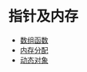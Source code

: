 # 指针及内存

* [数组函数](/docs/指针及内存/数组函数.html)
* [内存分配](/docs/指针及内存/内存分配.html)
* [动态对象](/docs/指针及内存/动态对象.html)
